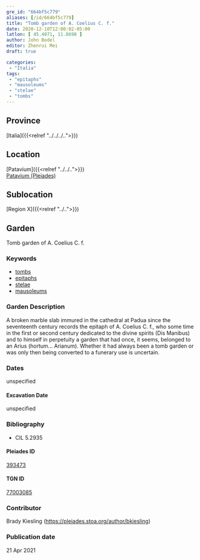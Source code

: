 ```yaml
---
gre_id: "664bf5c779"
aliases: [/id/664bf5c779]
title: "Tomb garden of A. Coelius C. f."
date: 2020-12-10T12:00:02-05:00
latlon: [ 45.4071, 11.8698 ]
author: John Bodel
editor: Zhenrui Mei
draft: true

categories:
 - "Italia"
tags:
 - "epitaphs"
 - "mausoleums"
 - "stelae"
 - "tombs"
---
```


## Province

[Italia]({{<relref "../../../..">}})

<!--### Province Description-->

<!-- DESCRIPTION -->


## Location

[Patavium]({{<relref "../../..">}}) \
[Patavium (Pleiades)](https://pleiades.stoa.org/places/393473)

<!--### Location Description-->

<!-- LEAVE THIS BLANK FOR NOW -->

## Sublocation

[Region X]({{<relref "../..">}})

<!--### Sublocation Description-->

<!-- DESCRIPTION -->


## Garden

Tomb garden of A. Coelius C. f.

### Keywords

- [tombs](http://vocab.getty.edu/page/aat/300005926)
- [epitaphs](http://vocab.getty.edu/page/aat/300028729)
- [stelae](http://vocab.getty.edu/page/aat/300007023)
- [mausoleums](http://vocab.getty.edu/page/aat/300005891)

### Garden Description

A broken marble slab immured in the cathedral at Padua since the seventeenth century records the epitaph of A. Coelius C. f., who some time in the first or second century dedicated to the divine spirits (Dis Manibus) and to himself in perpetuity a garden that had once, it seems, belonged to an Arius (hortum… Arianum). Whether it had always been a tomb garden or was only then being converted to a funerary use is uncertain.

<!--### Maps-->

<!--
OLD WAY (DO NOT USE)
![alt_text](../../images/image_name.ext)
*CAPTION*

NEW WAY ↓↓↓↓
{{< figure src="../../images/image_name.ext" alt="ALT_TEXT" title="CAPTION" >}}
-->

### Dates

unspecified

#### Excavation Date

unspecified

### Bibliography

* CIL 5.2935

<!--#### Periodo ID-->

<!-- [PERIODO_ID](https://pleiades.stoa.org/places/PLEIADES_ID) -->

#### Pleiades ID

[393473](https://pleiades.stoa.org/places/393473)

#### TGN ID

[77003085](http://vocab.getty.edu/page/tgn/7003085)

### Contributor

Brady Kiesling (https://pleiades.stoa.org/author/bkiesling)

### Publication date


21 Apr 2021

<!--### Related articles-->

<!-- Links to other related articles. Leave blank for now -->
